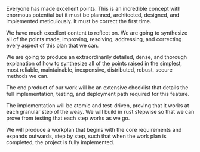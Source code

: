 Everyone has made excellent points. This is an incredible concept with enormous potential but it must be planned, architected, designed, and implemented meticulously. It must be correct the first time. 

We have much excellent content to reflect on. We are going to synthesize all of the points made, improving, resolving, addressing, and correcting every aspect of this plan that we can. 

We are going to produce an extraordinarily detailed, dense, and thorough explanation of how to synthesize all of the points raised in the simplest, most reliable, maintainable, inexpensive, distributed, robust, secure methods we can. 

The end product of our work will be an extensive checklist that details the full implementation, testing, and deployment path required for this feature. 

The implementation will be atomic and test-driven, proving that it works at each granular step of the weay. We will build in rust stepwise so that we can prove from testing that each step works as we go. 

We will produce a workplan that begins with the core requirements and expands outwards, step by step, such that when the work plan is completed, the project is fully implemented. 
